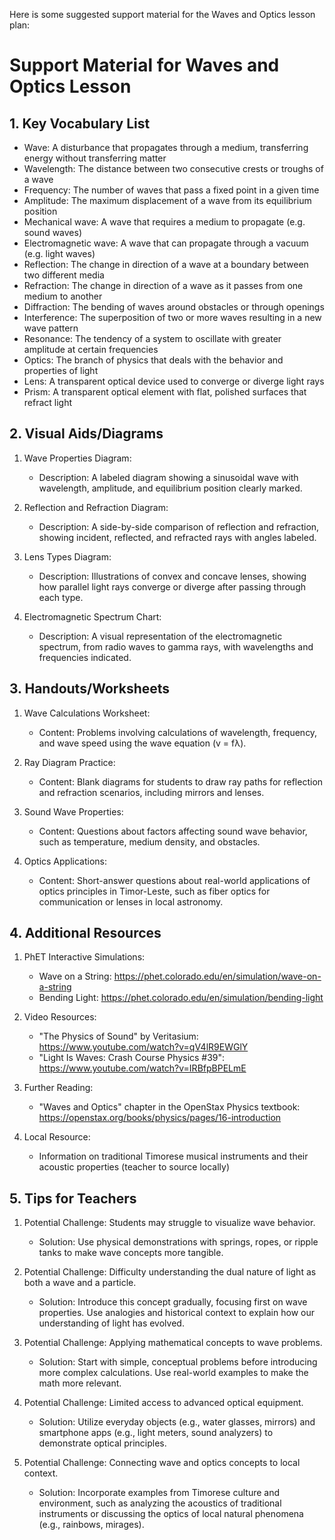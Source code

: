 Here is some suggested support material for the Waves and Optics lesson plan:

# Support Material for Waves and Optics Lesson

## 1. Key Vocabulary List

- Wave: A disturbance that propagates through a medium, transferring energy without transferring matter
- Wavelength: The distance between two consecutive crests or troughs of a wave
- Frequency: The number of waves that pass a fixed point in a given time
- Amplitude: The maximum displacement of a wave from its equilibrium position
- Mechanical wave: A wave that requires a medium to propagate (e.g. sound waves)
- Electromagnetic wave: A wave that can propagate through a vacuum (e.g. light waves)
- Reflection: The change in direction of a wave at a boundary between two different media
- Refraction: The change in direction of a wave as it passes from one medium to another
- Diffraction: The bending of waves around obstacles or through openings
- Interference: The superposition of two or more waves resulting in a new wave pattern
- Resonance: The tendency of a system to oscillate with greater amplitude at certain frequencies
- Optics: The branch of physics that deals with the behavior and properties of light
- Lens: A transparent optical device used to converge or diverge light rays
- Prism: A transparent optical element with flat, polished surfaces that refract light

## 2. Visual Aids/Diagrams

1. Wave Properties Diagram:
   - Description: A labeled diagram showing a sinusoidal wave with wavelength, amplitude, and equilibrium position clearly marked.

2. Reflection and Refraction Diagram:
   - Description: A side-by-side comparison of reflection and refraction, showing incident, reflected, and refracted rays with angles labeled.

3. Lens Types Diagram:
   - Description: Illustrations of convex and concave lenses, showing how parallel light rays converge or diverge after passing through each type.

4. Electromagnetic Spectrum Chart:
   - Description: A visual representation of the electromagnetic spectrum, from radio waves to gamma rays, with wavelengths and frequencies indicated.

## 3. Handouts/Worksheets

1. Wave Calculations Worksheet:
   - Content: Problems involving calculations of wavelength, frequency, and wave speed using the wave equation (v = fλ).

2. Ray Diagram Practice:
   - Content: Blank diagrams for students to draw ray paths for reflection and refraction scenarios, including mirrors and lenses.

3. Sound Wave Properties:
   - Content: Questions about factors affecting sound wave behavior, such as temperature, medium density, and obstacles.

4. Optics Applications:
   - Content: Short-answer questions about real-world applications of optics principles in Timor-Leste, such as fiber optics for communication or lenses in local astronomy.

## 4. Additional Resources

1. PhET Interactive Simulations:
   - Wave on a String: https://phet.colorado.edu/en/simulation/wave-on-a-string
   - Bending Light: https://phet.colorado.edu/en/simulation/bending-light

2. Video Resources:
   - "The Physics of Sound" by Veritasium: https://www.youtube.com/watch?v=qV4lR9EWGlY
   - "Light Is Waves: Crash Course Physics #39": https://www.youtube.com/watch?v=IRBfpBPELmE

3. Further Reading:
   - "Waves and Optics" chapter in the OpenStax Physics textbook: https://openstax.org/books/physics/pages/16-introduction

4. Local Resource:
   - Information on traditional Timorese musical instruments and their acoustic properties (teacher to source locally)

## 5. Tips for Teachers

1. Potential Challenge: Students may struggle to visualize wave behavior.
   - Solution: Use physical demonstrations with springs, ropes, or ripple tanks to make wave concepts more tangible.

2. Potential Challenge: Difficulty understanding the dual nature of light as both a wave and a particle.
   - Solution: Introduce this concept gradually, focusing first on wave properties. Use analogies and historical context to explain how our understanding of light has evolved.

3. Potential Challenge: Applying mathematical concepts to wave problems.
   - Solution: Start with simple, conceptual problems before introducing more complex calculations. Use real-world examples to make the math more relevant.

4. Potential Challenge: Limited access to advanced optical equipment.
   - Solution: Utilize everyday objects (e.g., water glasses, mirrors) and smartphone apps (e.g., light meters, sound analyzers) to demonstrate optical principles.

5. Potential Challenge: Connecting wave and optics concepts to local context.
   - Solution: Incorporate examples from Timorese culture and environment, such as analyzing the acoustics of traditional instruments or discussing the optics of local natural phenomena (e.g., rainbows, mirages).
